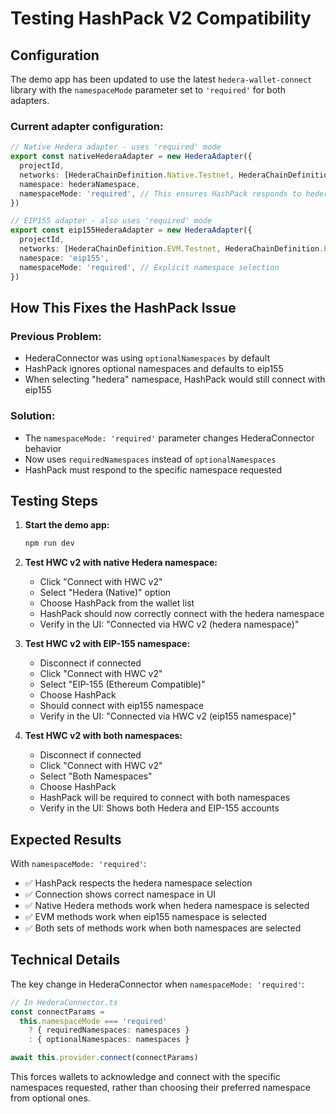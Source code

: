 # Testing HashPack V2 Compatibility

## Configuration

The demo app has been updated to use the latest `hedera-wallet-connect` library with the
`namespaceMode` parameter set to `'required'` for both adapters.

### Current adapter configuration:

```typescript
// Native Hedera adapter - uses 'required' mode
export const nativeHederaAdapter = new HederaAdapter({
  projectId,
  networks: [HederaChainDefinition.Native.Testnet, HederaChainDefinition.Native.Mainnet],
  namespace: hederaNamespace,
  namespaceMode: 'required', // This ensures HashPack responds to hedera namespace
})

// EIP155 adapter - also uses 'required' mode
export const eip155HederaAdapter = new HederaAdapter({
  projectId,
  networks: [HederaChainDefinition.EVM.Testnet, HederaChainDefinition.EVM.Mainnet],
  namespace: 'eip155',
  namespaceMode: 'required', // Explicit namespace selection
})
```

## How This Fixes the HashPack Issue

### Previous Problem:

- HederaConnector was using `optionalNamespaces` by default
- HashPack ignores optional namespaces and defaults to eip155
- When selecting "hedera" namespace, HashPack would still connect with eip155

### Solution:

- The `namespaceMode: 'required'` parameter changes HederaConnector behavior
- Now uses `requiredNamespaces` instead of `optionalNamespaces`
- HashPack must respond to the specific namespace requested

## Testing Steps

1. **Start the demo app:**

   ```bash
   npm run dev
   ```

2. **Test HWC v2 with native Hedera namespace:**
   - Click "Connect with HWC v2"
   - Select "Hedera (Native)" option
   - Choose HashPack from the wallet list
   - HashPack should now correctly connect with the hedera namespace
   - Verify in the UI: "Connected via HWC v2 (hedera namespace)"

3. **Test HWC v2 with EIP-155 namespace:**
   - Disconnect if connected
   - Click "Connect with HWC v2"
   - Select "EIP-155 (Ethereum Compatible)"
   - Choose HashPack
   - Should connect with eip155 namespace
   - Verify in the UI: "Connected via HWC v2 (eip155 namespace)"

4. **Test HWC v2 with both namespaces:**
   - Disconnect if connected
   - Click "Connect with HWC v2"
   - Select "Both Namespaces"
   - Choose HashPack
   - HashPack will be required to connect with both namespaces
   - Verify in the UI: Shows both Hedera and EIP-155 accounts

## Expected Results

With `namespaceMode: 'required'`:

- ✅ HashPack respects the hedera namespace selection
- ✅ Connection shows correct namespace in UI
- ✅ Native Hedera methods work when hedera namespace is selected
- ✅ EVM methods work when eip155 namespace is selected
- ✅ Both sets of methods work when both namespaces are selected

## Technical Details

The key change in HederaConnector when `namespaceMode: 'required'`:

```typescript
// In HederaConnector.ts
const connectParams =
  this.namespaceMode === 'required'
    ? { requiredNamespaces: namespaces }
    : { optionalNamespaces: namespaces }

await this.provider.connect(connectParams)
```

This forces wallets to acknowledge and connect with the specific namespaces requested, rather
than choosing their preferred namespace from optional ones.
